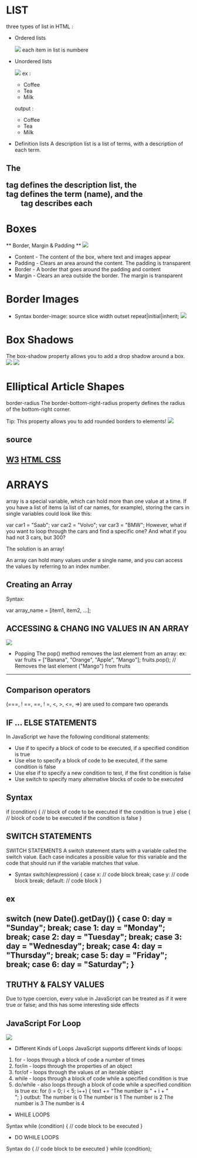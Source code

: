 # LIST
three types of list in HTML :
* Ordered lists         <ol></ol>
![](https://1.bp.blogspot.com/-rpOY4wFXI2U/XMM1vrUNRBI/AAAAAAAAC0c/kqPiH0lOJ_g6FfxvGu0GJ5mUic90wBOJQCLcBGAs/s640/Ordered-List-using-html.png)
each item in list is numbere
* Unordered lists      <ul></ul>
  ![](https://1.bp.blogspot.com/-UarALmUBD8A/XMMyAsHDnSI/AAAAAAAACzs/R4kurkGI6E0X2SWSRxCQrQ1c7Fl2DBYwACLcBGAs/s640/Unordered-List-using-HTML.png)
  ex :                           
  <ul>
    <li>Coffee</li>     
    <li>Tea</li>
    <li>Milk</li>
  </ul>  

  output : 
    * Coffee
    * Tea
    * Milk

* Definition lists
A description list is a list of terms, with a description of each term.

The <dl> tag defines the description list, the <dt> tag defines the term (name), and the <dd> tag describes each
------------------------------------------------------------------------------------------------------
# Boxes
** Border, Margin & Padding **
![](https://media.geeksforgeeks.org/wp-content/uploads/cssmarginandpadding.png)
* Content - The content of the box, where text and images appear
* Padding - Clears an area around the content. The padding is transparent
* Border - A border that goes around the padding and content
* Margin - Clears an area outside the border. The margin is transparent

# Border Images
 * Syntax
    border-image: source slice width outset repeat|initial|inherit;
    ![](https://doc.qt.io/archives/qt-4.8/images/qml-borderimage-example.png)
# Box Shadows
   The box-shadow property allows you to add a drop shadow around a box.
   ![](https://i7x7p5b7.stackpathcdn.com/codrops/wp-content/uploads/2014/12/text-shadow-syntax-img1.png)
   ![](https://i.pinimg.com/600x315/99/13/96/99139605fa9f983eed9fbc73d8997d14.jpg)


# Elliptical Article Shapes
border-radius
   The border-bottom-right-radius property defines the radius of the bottom-right corner.

 Tip: This property allows you to add rounded borders to elements!
![](https://i.ytimg.com/vi/vn41-lpnjNM/maxresdefault.jpg)

## source ##
[W3](https://www.w3schools.com/)
[HTML CSS](file:///home/sanaa/Downloads/HTML%20CSS.pdf)
------------------------------------------------------------------------------------------------------
# ARRAYS 
   array is a special variable, which can hold more than one value at a time.
If you have a list of items (a list of car names, for example), storing the cars in single variables could look like this:

var car1 = "Saab";
var car2 = "Volvo";
var car3 = "BMW";
However, what if you want to loop through the cars and find a specific one? And what if you had not 3 cars, but 300?

The solution is an array!

An array can hold many values under a single name, and you can access the values by referring to an index number.

## Creating an Array

Syntax:

var array_name = [item1, item2, ...]; 
## ACCESSING & CHANG ING VALUES IN AN ARRAY
![](https://www.tutorialsteacher.com/Content/images/csharp/array.png)

* Popping
  The pop() method removes the last element from an array:
  ex: 
  var fruits = ["Banana", "Orange", "Apple", "Mango"];
fruits.pop();              // Removes the last element ("Mango") from fruits
---------------------------------------------------------------------------------------------------
## Comparison operators 
(===, ! ==, ==, ! =, <, >, <=, =>)
are used to compare two operands

## IF ... ELSE STATEMENTS
In JavaScript we have the following conditional statements:

* Use if to specify a block of code to be executed, if a specified condition is true
* Use else to specify a block of code to be executed, if the same condition is false
* Use else if to specify a new condition to test, if the first condition is false
* Use switch to specify many alternative blocks of code to be executed

## Syntax ## 
if (condition) {
  //  block of code to be executed if the condition is true
} else {
  //  block of code to be executed if the condition is false
}

## SWITCH STATEMENTS
SWITCH STATEMENTS 
A switch statement starts with a
variable called the switch value.
Each case indicates a possible
value for this variable and the
code that should run if the
variable matches that value.
* Syntax
switch(expression) {
  case x:
    // code block
    break;
  case y:
    // code block
    break;
  default:
    // code block
}
## ex 
switch (new Date().getDay()) {
  case 0:
    day = "Sunday";
    break;
  case 1:
    day = "Monday";
    break;
  case 2:
     day = "Tuesday";
    break;
  case 3:
    day = "Wednesday";
    break;
  case 4:
    day = "Thursday";
    break;
  case 5:
    day = "Friday";
    break;
  case 6:
    day = "Saturday";
}
------------------------------------------------------------------
## TRUTHY & FALSY VALUES
Due to type coercion, every value in JavaScript
can be treated as if it were true or false; and
this has some interesting side effects

## JavaScript For Loop
![](https://www.sitesbay.com/javascript/images/for-loop-steps.png)


* Different Kinds of Loops
JavaScript supports different kinds of loops:

1. for - loops through a block of code a number of times
2. for/in - loops through the properties of an object
3. for/of - loops through the values of an iterable object
4. while - loops through a block of code while a specified condition is true
5. do/while - also loops through a block of code while a specified condition is true
ex: 
for (i = 0; i < 5; i++) {
  text += "The number is " + i + "<br>";
}
outbut:
The number is 0
The number is 1
The number is 2
The number is 3
The number is 4

* WHILE LOOPS

Syntax
while (condition) {
  // code block to be executed
}
* DO WHILE LOOPS

Syntax
do {
  // code block to be executed
}
while (condition);
